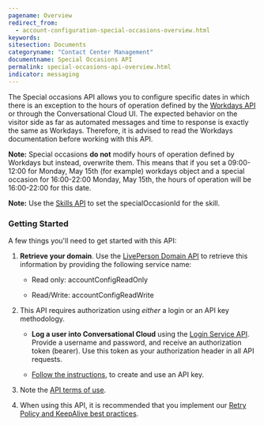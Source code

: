 ```yaml
---
pagename: Overview
redirect_from:
  - account-configuration-special-occasions-overview.html
keywords:
sitesection: Documents
categoryname: "Contact Center Management"
documentname: Special Occasions API
permalink: special-occasions-api-overview.html
indicator: messaging
---
```


The Special occasions API allows you to configure specific dates in which there is an exception to the hours of operation defined by the [Workdays API](account-configuration-workdays-overview.html) or through the Conversational Cloud UI. The expected behavior on the visitor side as far as automated messages and time to response is exactly the same as Workdays. Therefore, it is advised to read the Workdays documentation before working with this API.

**Note:** Special occasions **do not** modify hours of operation defined by Workdays but instead, overwrite them. This means that if you set a 09:00-12:00 for Monday, May 15th (for example) workdays object and a special occasion for 16:00-22:00 Monday, May 15th, the hours of operation will be 16:00-22:00 for this date.

**Note:** Use the [Skills API](/administration-skills-appendix.html) to set the specialOccasionId for the skill.

### Getting Started

A few things you'll need to get started with this API:

1. **Retrieve your domain**. Use the [LivePerson Domain API](agent-domain-domain-api.html) to retrieve this information by providing the following service name:

	* Read only: accountConfigReadOnly

	* Read/Write: accountConfigReadWrite

2. This API requires authorization using _either_ a login or an API key methodology.

	* **Log a user into Conversational Cloud** using the [Login Service API](login-getting-started.html). Provide a username and password, and receive an authorization token (bearer). Use this token as your authorization header in all API requests.

	* [Follow the instructions](guides-gettingstarted.html), to create and use an API key.

3. Note the [API terms of use](https://www.liveperson.com/policies/terms-of-use).

4. When using this API, it is recommended that you implement our [Retry Policy and KeepAlive best practices](guides-retry-policy.html).
